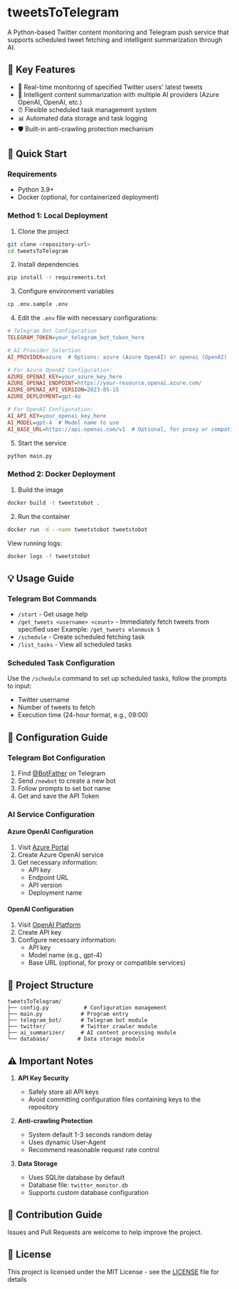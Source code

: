 # tweetsToTelegram

A Python-based Twitter content monitoring and Telegram push service that supports scheduled tweet fetching and intelligent summarization through AI.

## 🌟 Key Features

- 📩 Real-time monitoring of specified Twitter users' latest tweets
- 🤖 Intelligent content summarization with multiple AI providers (Azure OpenAI, OpenAI, etc.)
- ⏰ Flexible scheduled task management system
- 📊 Automated data storage and task logging
- 🛡️ Built-in anti-crawling protection mechanism

## 🚀 Quick Start

### Requirements

- Python 3.9+
- Docker (optional, for containerized deployment)

### Method 1: Local Deployment

1. Clone the project
```bash
git clone <repository-url>
cd tweetsToTelegram
```

2. Install dependencies
```bash
pip install -r requirements.txt
```

3. Configure environment variables
```bash
cp .env.sample .env
```

4. Edit the `.env` file with necessary configurations:
```ini
# Telegram Bot Configuration
TELEGRAM_TOKEN=your_telegram_bot_token_here

# AI Provider Selection
AI_PROVIDER=azure  # Options: azure (Azure OpenAI) or openai (OpenAI)

# For Azure OpenAI Configuration:
AZURE_OPENAI_KEY=your_azure_key_here
AZURE_OPENAI_ENDPOINT=https://your-resource.openai.azure.com/
AZURE_OPENAI_API_VERSION=2023-05-15
AZURE_DEPLOYMENT=gpt-4o

# For OpenAI Configuration:
AI_API_KEY=your_openai_key_here
AI_MODEL=gpt-4  # Model name to use
AI_BASE_URL=https://api.openai.com/v1  # Optional, for proxy or compatible services
```

5. Start the service
```bash
python main.py
```

### Method 2: Docker Deployment

1. Build the image
```bash
docker build -t tweetstobot .
```

2. Run the container
```bash
docker run -d --name tweetstobot tweetstobot
```

View running logs:
```bash
docker logs -f tweetstobot
```

## 💡 Usage Guide

### Telegram Bot Commands

- `/start` - Get usage help
- `/get_tweets <username> <count>` - Immediately fetch tweets from specified user
  Example: `/get_tweets elonmusk 5`
- `/schedule` - Create scheduled fetching task
- `/list_tasks` - View all scheduled tasks

### Scheduled Task Configuration

Use the `/schedule` command to set up scheduled tasks, follow the prompts to input:
- Twitter username
- Number of tweets to fetch
- Execution time (24-hour format, e.g., 09:00)

## 🔧 Configuration Guide

### Telegram Bot Configuration

1. Find [@BotFather](https://t.me/BotFather) on Telegram
2. Send `/newbot` to create a new bot
3. Follow prompts to set bot name
4. Get and save the API Token

### AI Service Configuration

#### Azure OpenAI Configuration

1. Visit [Azure Portal](https://portal.azure.com)
2. Create Azure OpenAI service
3. Get necessary information:
   - API key
   - Endpoint URL
   - API version
   - Deployment name

#### OpenAI Configuration

1. Visit [OpenAI Platform](https://platform.openai.com)
2. Create API key
3. Configure necessary information:
   - API key
   - Model name (e.g., gpt-4)
   - Base URL (optional, for proxy or compatible services)

## 📁 Project Structure

```
tweetsToTelegram/
├── config.py           # Configuration management
├── main.py            # Program entry
├── telegram_bot/      # Telegram bot module
├── twitter/           # Twitter crawler module
├── ai_summarizer/     # AI content processing module
└── database/         # Data storage module
```

## ⚠️ Important Notes

1. **API Key Security**
   - Safely store all API keys
   - Avoid committing configuration files containing keys to the repository

2. **Anti-crawling Protection**
   - System default 1-3 seconds random delay
   - Uses dynamic User-Agent
   - Recommend reasonable request rate control

3. **Data Storage**
   - Uses SQLite database by default
   - Database file: `twitter_monitor.db`
   - Supports custom database configuration

## 🤝 Contribution Guide

Issues and Pull Requests are welcome to help improve the project.

## 📄 License

This project is licensed under the MIT License - see the [LICENSE](LICENSE) file for details